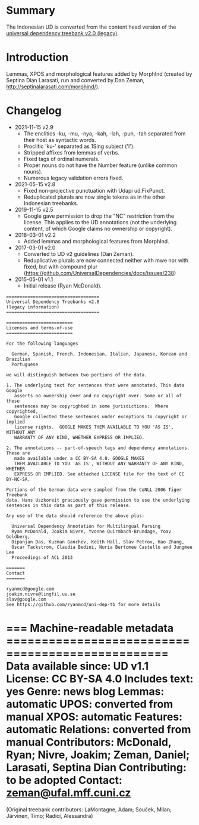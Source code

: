 # Summary

The Indonesian UD is converted from the content head version of the [universal
dependency treebank v2.0 (legacy)](https://github.com/ryanmcd/uni-dep-tb).


# Introduction

Lemmas, XPOS and morphological features added by MorphInd
(created by Septina Dian Larasati, run and converted by Dan Zeman,
http://septinalarasati.com/morphind/).

# Changelog

* 2021-11-15 v2.9
  * The enclitics -ku, -mu, -nya, -kah, -lah, -pun, -tah separated from their host as syntactic words.
  * Proclitic 'ku-' separated as 1Sing subject ('I').
  * Stripped affixes from lemmas of verbs.
  * Fixed tags of ordinal numerals.
  * Proper nouns do not have the Number feature (unlike common nouns).
  * Numerous legacy validation errors fixed.
* 2021-05-15 v2.8
  * Fixed non-projective punctuation with Udapi ud.FixPunct.
  * Reduplicated plurals are now single tokens as in the other Indonesian treebanks.
* 2019-11-15 v2.5
  * Google gave permission to drop the "NC" restriction from the license.
    This applies to the UD annotations (not the underlying content, of which Google claims no ownership or copyright).
* 2018-03-01 v2.2
  * Added lemmas and morphological features from MorphInd.
* 2017-03-01 v2.0
  * Converted to UD v2 guidelines (Dan Zeman).
  * Reduplicative plurals are now connected neither with mwe nor with fixed,
    but with compound:plur
    (https://github.com/UniversalDependencies/docs/issues/238)
* 2015-05-01 v1.1
  * Initial release (Ryan McDonald).



```
===================================
Universal Dependency Treebanks v2.0
(legacy information)
===================================

=========================
Licenses and terms-of-use
=========================

For the following languages

  German, Spanish, French, Indonesian, Italian, Japanese, Korean and Brazilian
  Portuguese

we will distinguish between two portions of the data.

1. The underlying text for sentences that were annotated. This data Google
   asserts no ownership over and no copyright over. Some or all of these
   sentences may be copyrighted in some jurisdictions.  Where copyrighted,
   Google collected these sentences under exceptions to copyright or implied
   license rights.  GOOGLE MAKES THEM AVAILABLE TO YOU 'AS IS', WITHOUT ANY
   WARRANTY OF ANY KIND, WHETHER EXPRESS OR IMPLIED.

2. The annotations -- part-of-speech tags and dependency annotations. These are
   made available under a CC BY-SA 4.0. GOOGLE MAKES
   THEM AVAILABLE TO YOU 'AS IS', WITHOUT ANY WARRANTY OF ANY KIND, WHETHER
   EXPRESS OR IMPLIED. See attached LICENSE file for the text of CC BY-NC-SA.

Portions of the German data were sampled from the CoNLL 2006 Tiger Treebank
data. Hans Uszkoreit graciously gave permission to use the underlying
sentences in this data as part of this release.

Any use of the data should reference the above plus:

  Universal Dependency Annotation for Multilingual Parsing
  Ryan McDonald, Joakim Nivre, Yvonne Quirmbach-Brundage, Yoav Goldberg,
  Dipanjan Das, Kuzman Ganchev, Keith Hall, Slav Petrov, Hao Zhang,
  Oscar Tackstrom, Claudia Bedini, Nuria Bertomeu Castello and Jungmee Lee
  Proceedings of ACL 2013

=======
Contact
=======

ryanmcd@google.com
joakim.nivre@lingfil.uu.se
slav@google.com
See https://github.com/ryanmcd/uni-dep-tb for more details
```



=== Machine-readable metadata =================================================
Data available since: UD v1.1
License: CC BY-SA 4.0
Includes text: yes
Genre: news blog
Lemmas: automatic
UPOS: converted from manual
XPOS: automatic
Features: automatic
Relations: converted from manual
Contributors: McDonald, Ryan; Nivre, Joakim; Zeman, Daniel; Larasati, Septina Dian
Contributing: to be adopted
Contact: zeman@ufal.mff.cuni.cz
===============================================================================
(Original treebank contributors: LaMontagne, Adam; Souček, Milan; Järvinen, Timo; Radici, Alessandra)
